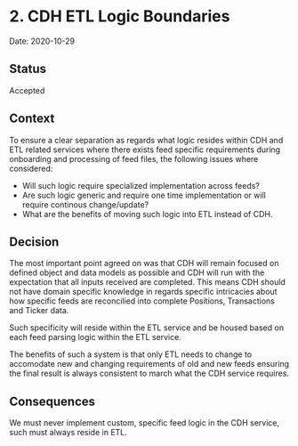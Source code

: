 # 2. CDH ETL Logic Boundaries

Date: 2020-10-29

## Status

Accepted

## Context

To ensure a clear separation as regards what logic resides within CDH and ETL related services where there exists feed specific 
requirements during onboarding and processing of feed files, the following issues where considered:

- Will such logic require specialized implementation across feeds?
- Are such logic generic and require one time implementation or will require continous change/update?
- What are the benefits of moving such logic into ETL instead of CDH.

## Decision

The most important point agreed on was that CDH will remain focused on defined object and data models as possible and CDH will 
run with the expectation that all inputs received are completed. This means CDH should not have domain specific knowledge in regards
specific intricacies about how specific feeds are reconcilied into complete Positions, Transactions and Ticker data.

Such specificity will reside within the ETL service and be housed based on each feed parsing logic within the ETL service.

The benefits of such a system is that only ETL needs to change to accomodate new and changing requirements of old and new feeds
ensuring the final result is always consistent to march what the CDH service requires.


## Consequences

We must never implement custom, specific feed logic in the CDH service, such must always reside in ETL.
